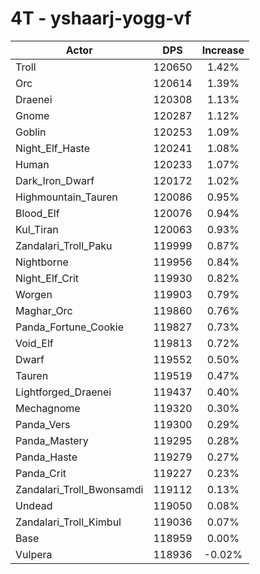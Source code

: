 # 4T - yshaarj-yogg-vf
| Actor | DPS | Increase |
|---|:---:|:---:|
|Troll|120650|1.42%|
|Orc|120614|1.39%|
|Draenei|120308|1.13%|
|Gnome|120287|1.12%|
|Goblin|120253|1.09%|
|Night_Elf_Haste|120241|1.08%|
|Human|120233|1.07%|
|Dark_Iron_Dwarf|120172|1.02%|
|Highmountain_Tauren|120086|0.95%|
|Blood_Elf|120076|0.94%|
|Kul_Tiran|120063|0.93%|
|Zandalari_Troll_Paku|119999|0.87%|
|Nightborne|119956|0.84%|
|Night_Elf_Crit|119930|0.82%|
|Worgen|119903|0.79%|
|Maghar_Orc|119860|0.76%|
|Panda_Fortune_Cookie|119827|0.73%|
|Void_Elf|119813|0.72%|
|Dwarf|119552|0.50%|
|Tauren|119519|0.47%|
|Lightforged_Draenei|119437|0.40%|
|Mechagnome|119320|0.30%|
|Panda_Vers|119300|0.29%|
|Panda_Mastery|119295|0.28%|
|Panda_Haste|119279|0.27%|
|Panda_Crit|119227|0.23%|
|Zandalari_Troll_Bwonsamdi|119112|0.13%|
|Undead|119050|0.08%|
|Zandalari_Troll_Kimbul|119036|0.07%|
|Base|118959|0.00%|
|Vulpera|118936|-0.02%|

